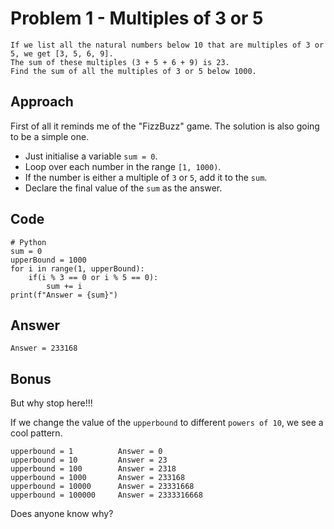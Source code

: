 # Problem 1 - Multiples of 3 or 5

```
If we list all the natural numbers below 10 that are multiples of 3 or 5, we get [3, 5, 6, 9].
The sum of these multiples (3 + 5 + 6 + 9) is 23.
Find the sum of all the multiples of 3 or 5 below 1000.
```

## Approach
First of all it reminds me of the "FizzBuzz" game. The solution is also going to be a simple one.

- Just initialise a variable `sum = 0`.
- Loop over each number in the range `[1, 1000)`.
- If the number is either a multiple of `3` or `5`, add it to the `sum`.
- Declare the final value of the `sum` as the answer.

## Code
```
# Python
sum = 0
upperBound = 1000
for i in range(1, upperBound):
    if(i % 3 == 0 or i % 5 == 0):
        sum += i
print(f"Answer = {sum}")
```

## Answer
```
Answer = 233168
```

## Bonus
But why stop here!!!

If we change the value of the `upperbound` to different `powers of 10`, we see a cool pattern.
```
upperbound = 1          Answer = 0
upperbound = 10         Answer = 23
upperbound = 100        Answer = 2318
upperbound = 1000       Answer = 233168
upperbound = 10000      Answer = 23331668
upperbound = 100000     Answer = 2333316668
```
Does anyone know why?
